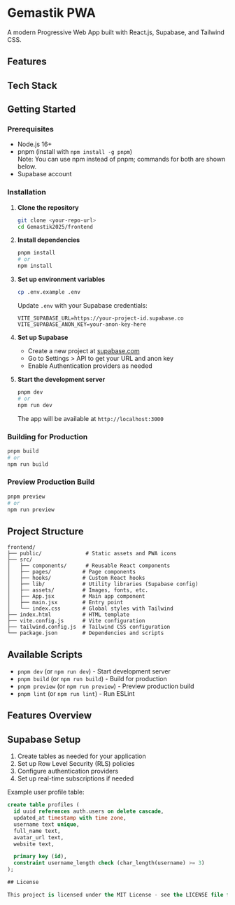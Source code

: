 # Gemastik PWA

A modern Progressive Web App built with React.js, Supabase, and Tailwind CSS.

## Features



## Tech Stack


## Getting Started

### Prerequisites

- Node.js 16+ 
- pnpm (install with `npm install -g pnpm`)  
  Note: You can use npm instead of pnpm; commands for both are shown below.
- Supabase account

### Installation

1. **Clone the repository**
   ```bash
   git clone <your-repo-url>
   cd Gemastik2025/frontend
   ```

2. **Install dependencies**
   ```bash
   pnpm install
   # or
   npm install
   ```

3. **Set up environment variables**
   ```bash
   cp .env.example .env
   ```
   
   Update `.env` with your Supabase credentials:
   ```
   VITE_SUPABASE_URL=https://your-project-id.supabase.co
   VITE_SUPABASE_ANON_KEY=your-anon-key-here
   ```

4. **Set up Supabase**
   - Create a new project at [supabase.com](https://supabase.com)
   - Go to Settings > API to get your URL and anon key
   - Enable Authentication providers as needed

5. **Start the development server**
   ```bash
   pnpm dev
   # or
   npm run dev
   ```

   The app will be available at `http://localhost:3000`

### Building for Production

```bash
pnpm build
# or
npm run build
```

### Preview Production Build

```bash
pnpm preview
# or
npm run preview
```

## Project Structure

```
frontend/
├── public/              # Static assets and PWA icons
├── src/
│   ├── components/      # Reusable React components
│   ├── pages/          # Page components
│   ├── hooks/          # Custom React hooks
│   ├── lib/            # Utility libraries (Supabase config)
│   ├── assets/         # Images, fonts, etc.
│   ├── App.jsx         # Main app component
│   ├── main.jsx        # Entry point
│   └── index.css       # Global styles with Tailwind
├── index.html          # HTML template
├── vite.config.js      # Vite configuration
├── tailwind.config.js  # Tailwind CSS configuration
└── package.json        # Dependencies and scripts
```

## Available Scripts

- `pnpm dev` (or `npm run dev`) - Start development server
- `pnpm build` (or `npm run build`) - Build for production
- `pnpm preview` (or `npm run preview`) - Preview production build
- `pnpm lint` (or `npm run lint`) - Run ESLint

## Features Overview



## Supabase Setup

1. Create tables as needed for your application
2. Set up Row Level Security (RLS) policies
3. Configure authentication providers
4. Set up real-time subscriptions if needed

Example user profile table:
```sql
create table profiles (
  id uuid references auth.users on delete cascade,
  updated_at timestamp with time zone,
  username text unique,
  full_name text,
  avatar_url text,
  website text,

  primary key (id),
  constraint username_length check (char_length(username) >= 3)
);

## License

This project is licensed under the MIT License - see the LICENSE file for details.
